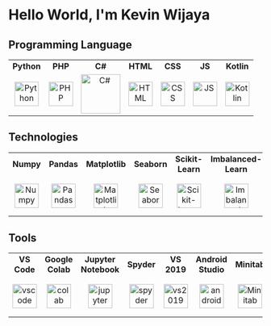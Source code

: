 # Hello World, I'm Kevin Wijaya


## Programming Language 
<table><tbody>
  <tr>
      <td align="center"><b>Python</b></td>
      <td align="center"><b>PHP</b></td>
      <td align="center"><b>C#</b></td>
      <td align="center"><b>HTML</b></td>
      <td align="center"><b>CSS</b></td>
      <td align="center"><b>JS</b></td>
      <td align="center"><b>Kotlin</b></td>

  </tr>
  <tr>
    <td align="center" height="80px">
        <img alt='Python' src='https://github.com/kevin-wijaya/kevin-wijaya/assets/102933264/56a002fe-41f8-4d4b-9d12-8101cc861e3a' height=48>
    </td>
    <td align="center" height="80px">
        <img alt='PHP' src='https://github.com/kevin-wijaya/kevin-wijaya/assets/102933264/c5cfa443-800b-412d-b6a5-9e09d696e197' height=48>
    </td>
    <td align="center" height="80px">
        <img alt='C#' src='https://github.com/kevin-wijaya/kevin-wijaya/assets/102933264/836dd0b2-a459-4793-88d6-ae9f8eb9a83a' height=78>
    </td>
    <td align="center" height="80px">
        <img alt='HTML' src='https://github.com/kevin-wijaya/kevin-wijaya/assets/102933264/58057a97-383b-4047-a211-ee1ede6885ae' height=48>
    </td>
    <td align="center" height="80px">
        <img alt='CSS' src='https://github.com/kevin-wijaya/kevin-wijaya/assets/102933264/f863ebe5-a20a-4d87-9d4f-ed84c06530a9' height=48>
    </td>
    <td align="center" height="80px">
        <img alt='JS' src='https://github.com/kevin-wijaya/kevin-wijaya/assets/102933264/70a8c66f-c49e-4142-85ee-500d1df71e12' height=48>
    </td>
    <td align="center" height="80px">
        <img alt='Kotlin' src='https://github.com/kevin-wijaya/kevin-wijaya/assets/102933264/6f330048-912b-407a-bc9b-f9ef5d37971e' height=48>
    </td>
  </tr>
</tbody></table>

## Technologies
<table><tbody>
  <tr>
      <td align="center"><b>Numpy</b></td>
      <td align="center"><b>Pandas</b></td>
      <td align="center"><b>Matplotlib</b></td>
      <td align="center"><b>Seaborn</b></td>
      <td align="center"><b>Scikit-Learn</b></td>
      <td align="center"><b>Imbalanced-Learn</b></td>
      <td align="center"><b>Tensorflow</b></td>
      <td align="center"><b>OpenCV</b></td>
      <td align="center"><b>NLTK</b></td>
      <td align="center"><b>Laravel</b></td>

  </tr>
  <tr>
    <td align="center" height="80px">
        <img alt='Numpy' src='https://github.com/kevin-wijaya/kevin-wijaya/assets/102933264/689e03d1-fd55-42ba-aad9-ee74d0020f18' height=48>
    </td>
    <td align="center" height="80px">
        <img alt='Pandas' src='https://github.com/kevin-wijaya/kevin-wijaya/assets/102933264/d75789d4-7f3d-462e-bb17-0e711d077a63' height=48>
    </td>
    <td align="center" height="80px">
        <img alt='Matplotlib' src='https://github.com/kevin-wijaya/kevin-wijaya/assets/102933264/c02c85a5-b81e-45c2-b779-eb894e78a8ba' height=48>
    </td>
    <td align="center" height="80px">
        <img alt='Seaborn' src='https://github.com/kevin-wijaya/kevin-wijaya/assets/102933264/d27d4304-269e-473c-b97b-9e4d3e6ba15d' height=48>
    </td>
    <td align="center" height="80px">
        <img alt='Scikit-Learn' src='https://github.com/kevin-wijaya/kevin-wijaya/assets/102933264/8d98cd18-d2ec-485e-9ae0-16bc7c7d9556' height=48>
    </td>
    <td align="center" height="80px">
        <img alt='Imbalanced-Learn' src='https://github.com/kevin-wijaya/kevin-wijaya/assets/102933264/029480e0-003e-4391-859c-9f543f2fbd84' height=48>
    </td>
    <td align="center" height="80px">
        <img alt='Tensorflow' src='https://github.com/kevin-wijaya/kevin-wijaya/assets/102933264/7b8ccf10-dac0-4587-bb2f-2a223527376d' height=48>
    </td>
    <td align="center" height="80px">
        <img alt='OpenCV' src='https://github.com/kevin-wijaya/kevin-wijaya/assets/102933264/ce76c7bb-5611-4622-ad39-828385bdc082' height=48>
    </td>
    <td align="center" height="80px">
        <img alt='NLTK' src='https://github.com/kevin-wijaya/kevin-wijaya/assets/102933264/d3168840-5cf7-4a19-95be-37008bfa5186' height=48>
    </td>
    <td align="center" height="80px">
        <img alt='Laravel' src='https://github.com/kevin-wijaya/kevin-wijaya/assets/102933264/e9aadf92-a9ac-47d2-bfe1-a5cc959169b1' height=48>
    </td>
  </tr>
</tbody></table>


## Tools 
<table><tbody>
  <tr>
      <td align="center"><b>VS Code</b></td>
      <td align="center"><b>Google Colab</b></td>
      <td align="center"><b>Jupyter Notebook</b></td>
      <td align="center"><b>Spyder</b></td>
      <td align="center"><b>VS 2019</b></td>
      <td align="center"><b>Android Studio</b></td>
      <td align="center"><b>Minitab</b></td>
      <td align="center"><b>PhpMyAdmin</b></td>

  </tr>
  <tr>
      <td align="center" height="80px">
          <img alt='vscode' src='https://github.com/kevin-wijaya/kevin-wijaya/assets/102933264/a31a983e-538e-455f-8ddd-a0f148cb5e9c' height=48>
      </td>
      <td align="center" height="80px">
          <img alt='colab' src='https://github.com/kevin-wijaya/kevin-wijaya/assets/102933264/0f4ecf31-cb6c-4b40-9b02-7cc73cc3a048' height=48>
      </td>
      <td align="center" height="80px">
          <img alt='jupyter' src='https://github.com/kevin-wijaya/kevin-wijaya/assets/102933264/b57893cb-0bf2-4857-a0ca-6ae1547aae79' height=48>
      </td>
      <td align="center" height="80px">
          <img alt='spyder' src='https://github.com/kevin-wijaya/kevin-wijaya/assets/102933264/e83fbd19-a41f-4f1d-9144-871cf3e1a605' height=48>
      </td>
      <td align="center" height="80px">
          <img alt='vs2019' src='https://github.com/kevin-wijaya/kevin-wijaya/assets/102933264/93483166-422c-45e2-a0d6-5f2d957f79ed' height=48>
      </td>
      <td align="center" height="80px">
          <img alt='android-studio' src='https://github.com/kevin-wijaya/kevin-wijaya/assets/102933264/cd14cf8b-e496-4f5e-bd94-51d89f4ace00' height=48>
      </td>
      <td align="center" height="80px">
          <img alt='Minitab' src='https://github.com/kevin-wijaya/kevin-wijaya/assets/102933264/20b84731-3ee1-43c2-99b2-b1dce4fa282a' height=48>
      </td>
      <td align="center" height="80px">
          <img alt='PhpMyAdmin' src='https://github.com/kevin-wijaya/kevin-wijaya/assets/102933264/7cf0ef3c-3747-479f-af35-eaa21b83e1db' height=48>
      </td>
  </tr>
</tbody></table>
